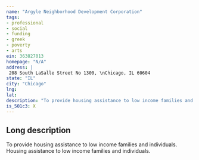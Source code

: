 ```yaml
---
name: "Argyle Neighborhood Development Corporation"
tags:
- professional
- social
- funding
- greek
- poverty
- arts
ein: 363827013
homepage: "N/A"
address: |
 208 South LaSalle Street No 1300, \nChicago, IL 60604
state: "IL"
city: "Chicago"
lng: 
lat: 
description: "To provide housing assistance to low income families and individuals. "
is_501c3: X
---
```


## Long description

To provide housing assistance to low income families and individuals. Housing assistance to low income families and individuals. 
